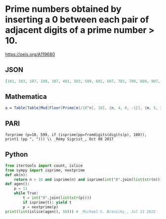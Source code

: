 # Prime numbers obtained by inserting a 0 between each pair of adjacent digits of a prime number \> 10\.
https://oeis.org/A119680
## JSON
```JSON
[101, 103, 107, 109, 307, 401, 503, 509, 601, 607, 701, 709, 809, 907, 10007, 10009, 10103, 10301, 10501, 10607, 10709, 10903, 10909, 20101, 20507, 20707, 20903, 30103, 30307, 30509, 30703, 30803, 30809, 40009, 40507, 40709, 50707, 50909, 60103, 60107, 60509]
```
## Mathematica
```Mathematica
a = Table[Table[Mod[Floor[Prime[m]/10^n], 10], {n, 4, 0, -1}], {m, 5, 200}]; Dimensions[a] b = Table[Sum[(If[Mod[n - 1, 2] == 0, a[[m, 1 + Floor[(n - 1)/2]]], 0])*10^(9 - n), {n, 1, 9}], {m, 1, 195}]; c = Flatten[Table[If[PrimeQ[b[[m]]], b[[m]], {}], {m, 1, 195}]]
```
## PARI
```PARI
forprime (p=10, 599, if (isprime(pp=fromdigits(digits(p), 100)), print1 (pp ", "))) \\ _Rémy Sigrist_, Oct 08 2017
```
## Python
```Python
from itertools import count, islice
from sympy import isprime, nextprime
def ok(n):
    return n > 10 and isprime(n) and isprime(int("0".join(list(str(n)))))
def agen():
    p = 11
    while True:
        t = int("0".join(list(str(p))))
        if isprime(t): yield t
        p = nextprime(p)
print(list(islice(agen(), 50))) # _Michael S. Branicky_, Jul 11 2022
```
